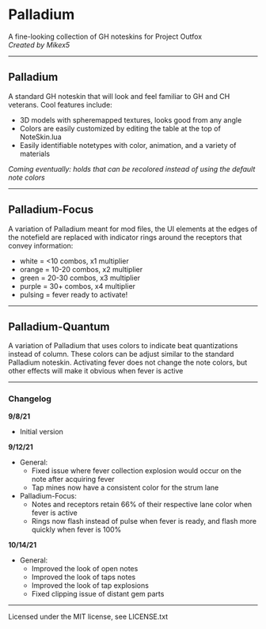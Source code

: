 # Palladium

A fine-looking collection of GH noteskins for Project Outfox  
*Created by Mikex5*

-----

## Palladium

A standard GH noteskin that will look and feel familiar to GH and CH veterans. Cool features include:  
* 3D models with spheremapped textures, looks good from any angle  
* Colors are easily customized by editing the table at the top of NoteSkin.lua  
* Easily identifiable notetypes with color, animation, and a variety of materials

*Coming eventually: holds that can be recolored instead of using the default note colors*

-----

## Palladium-Focus

A variation of Palladium meant for mod files, the UI elements at the edges of the notefield are replaced with indicator rings around the receptors that convey information:  
* white = <10 combos, x1 multiplier  
* orange = 10-20 combos, x2 multiplier  
* green = 20-30 combos, x3 multiplier  
* purple = 30+ combos, x4 multiplier  
* pulsing = fever ready to activate!

-----

## Palladium-Quantum

A variation of Palladium that uses colors to indicate beat quantizations instead of column. These colors can be adjust similar to the standard Palladium noteskin. Activating fever does not change the note colors, but other effects will make it obvious when fever is active

-----

### Changelog

**9/8/21**  
* Initial version

**9/12/21**  
* General:  
    * Fixed issue where fever collection explosion would occur on the note after acquiring fever  
    * Tap mines now have a consistent color for the strum lane  
* Palladium-Focus:  
    * Notes and receptors retain 66% of their respective lane color when fever is active
    * Rings now flash instead of pulse when fever is ready, and flash more quickly when fever is 100%

**10/14/21**  
* General:  
    * Improved the look of open notes  
    * Improved the look of taps notes  
    * Improved the look of tap explosions  
    * Fixed clipping issue of distant gem parts

-----

Licensed under the MIT license, see LICENSE.txt